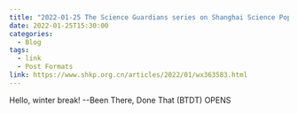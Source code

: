 ```yaml
---
title: "2022-01-25 The Science Guardians series on Shanghai Science Popularization Network"
date: 2022-01-25T15:30:00
categories:
  - Blog
tags:
  - link
  - Post Formats
link: https://www.shkp.org.cn/articles/2022/01/wx363583.html
---
```

Hello, winter break! --Been There, Done That (BTDT) OPENS

